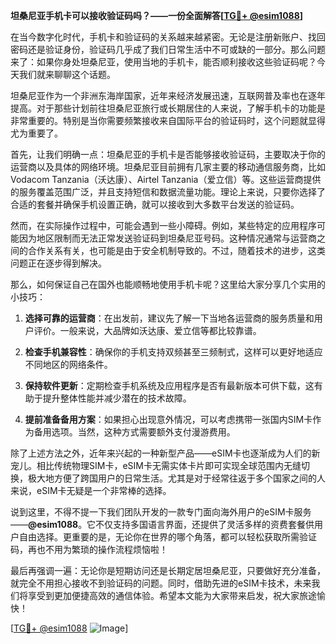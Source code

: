 **坦桑尼亚手机卡可以接收验证码吗？——一份全面解答[[TG💪+ @esim1088](https://t.me/s/esim1088)]**

在当今数字化时代，手机卡和验证码的关系越来越紧密。无论是注册新账户、找回密码还是验证身份，验证码几乎成了我们日常生活中不可或缺的一部分。那么问题来了：如果你身处坦桑尼亚，使用当地的手机卡，能否顺利接收这些验证码呢？今天我们就来聊聊这个话题。

坦桑尼亚作为一个非洲东海岸国家，近年来经济发展迅速，互联网普及率也在逐年提高。对于那些计划前往坦桑尼亚旅行或长期居住的人来说，了解手机卡的功能是非常重要的。特别是当你需要频繁接收来自国际平台的验证码时，这个问题就显得尤为重要了。

首先，让我们明确一点：坦桑尼亚的手机卡是否能够接收验证码，主要取决于你的运营商以及具体的网络环境。坦桑尼亚目前拥有几家主要的移动通信服务商，比如Vodacom Tanzania（沃达康）、Airtel Tanzania（爱立信）等。这些运营商提供的服务覆盖范围广泛，并且支持短信和数据流量功能。理论上来说，只要你选择了合适的套餐并确保手机设置正确，就可以接收到大多数平台发送的验证码。

然而，在实际操作过程中，可能会遇到一些小障碍。例如，某些特定的应用程序可能因为地区限制而无法正常发送验证码到坦桑尼亚号码。这种情况通常与运营商之间的合作关系有关，也可能是由于安全机制导致的。不过，随着技术的进步，这类问题正在逐步得到解决。

那么，如何保证自己在国外也能顺畅地使用手机卡呢？这里给大家分享几个实用的小技巧：

1. **选择可靠的运营商**：在出发前，建议先了解一下当地各运营商的服务质量和用户评价。一般来说，大品牌如沃达康、爱立信等都比较靠谱。
   
2. **检查手机兼容性**：确保你的手机支持双频甚至三频制式，这样可以更好地适应不同地区的网络条件。
   
3. **保持软件更新**：定期检查手机系统及应用程序是否有最新版本可供下载，这有助于提升整体性能并减少潜在的技术故障。
   
4. **提前准备备用方案**：如果担心出现意外情况，可以考虑携带一张国内SIM卡作为备用选项。当然，这种方式需要额外支付漫游费用。

除了上述方法之外，近年来兴起的一种新型产品——eSIM卡也逐渐成为人们的新宠儿。相比传统物理SIM卡，eSIM卡无需实体卡片即可实现全球范围内无缝切换，极大地方便了跨国用户的日常生活。尤其是对于经常往返于多个国家之间的人来说，eSIM卡无疑是一个非常棒的选择。

说到这里，不得不提一下我们团队开发的一款专门面向海外用户的eSIM卡服务——**@esim1088**。它不仅支持多国语言界面，还提供了灵活多样的资费套餐供用户自由选择。更重要的是，无论你在世界的哪个角落，都可以轻松获取所需验证码，再也不用为繁琐的操作流程烦恼啦！

最后再强调一遍：无论你是短期访问还是长期定居坦桑尼亚，只要做好充分准备，就完全不用担心接收不到验证码的问题。同时，借助先进的eSIM卡技术，未来我们将享受到更加便捷高效的通信体验。希望本文能为大家带来启发，祝大家旅途愉快！

[[TG💪+ @esim1088](https://t.me/s/esim1088) ![Image](https://i.postimg.cc/4NQfJmqS/Snipaste-2025-05-13-00-14-12.png)]